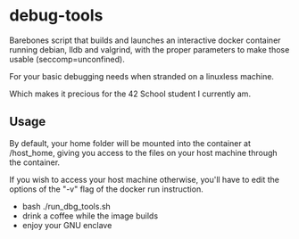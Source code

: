 # debug-tools
Barebones script that builds and launches an interactive docker container running debian, lldb and valgrind, with the proper parameters to make those usable (seccomp=unconfined).

For your basic debugging needs when stranded on a linuxless machine.

Which makes it precious for the 42 School student I currently am.

## Usage

By default, your home folder will be mounted into the container at /host_home, giving you access to the files on your host machine through the container.

If you wish to access your host machine otherwise, you'll have to edit the options of the "-v" flag of the docker run instruction.

- bash ./run_dbg_tools.sh
- drink a coffee while the image builds
- enjoy your GNU enclave
  

